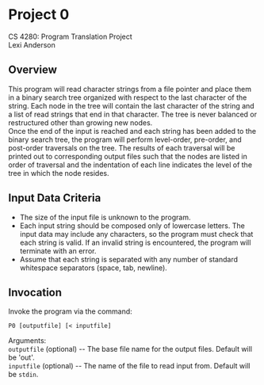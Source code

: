# Project 0

CS 4280: Program Translation Project  
Lexi Anderson


## Overview
This program will read character strings from a file pointer and place them in a binary search tree organized with respect to the last character of the string. Each node in the tree will contain the last character of the string and a list of read strings that end in that character. The tree is never balanced or restructured other than growing new nodes.  
Once the end of the input is reached and each string has been added to the binary search tree, the program will perform level-order, pre-order, and post-order traversals on the tree. The results of each traversal will be printed out to corresponding output files such that the nodes are listed in order of traversal and the indentation of each line indicates the level of the tree in which the node resides.  

## Input Data Criteria
* The size of the input file is unknown to the program.
* Each input string should be composed only of lowercase letters. The input data may include any characters, so the program must check that each string is valid. If an invalid string is encountered, the program will terminate with an error.
* Assume that each string is separated with any number of standard whitespace separators (space, tab, newline).

## Invocation
Invoke the program via the command:
```
P0 [outputfile] [< inputfile]
```

Arguments:  
`outputfile` (optional) -- The base file name for the output files. Default will be 'out'.  
`inputfile` (optional) -- The name of the file to read input from. Default will be `stdin`.  

